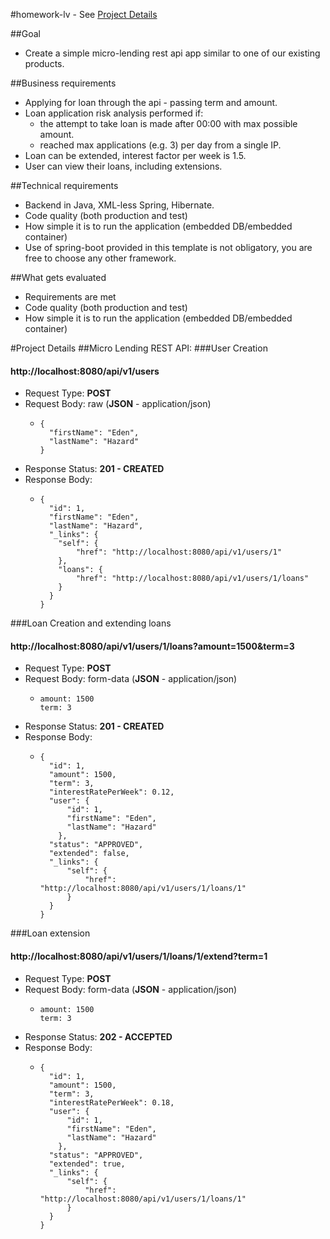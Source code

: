 #homework-lv - See [Project Details](#project-details)

##Goal
- Create a simple micro-lending rest api app similar to one of our existing products.

##Business requirements
- Applying for loan through the api - passing term and amount.
- Loan application risk analysis performed if:
  - the attempt to take loan is made after 00:00 with max possible amount.
  - reached max applications (e.g. 3) per day from a single IP.
- Loan can be extended, interest factor per week is 1.5.
- User can view their loans, including extensions.

##Technical requirements
- Backend in Java, XML-less Spring, Hibernate.
- Code quality (both production and test)
- How simple it is to run the application (embedded DB/embedded container)
- Use of spring-boot provided in this template is not obligatory, you are free to choose any other framework.

##What gets evaluated
- Requirements are met
- Code quality (both production and test)
- How simple it is to run the application (embedded DB/embedded container)

#Project Details
##Micro Lending REST API: 
###User Creation
#### http://localhost:8080/api/v1/users
- Request Type: **POST**
- Request Body: raw (**JSON** - application/json)
    -     {
            "firstName": "Eden",
            "lastName": "Hazard"
          }
- Response Status: **201 - CREATED**
- Response Body:
    -     {
            "id": 1,
            "firstName": "Eden",  
            "lastName": "Hazard",  
            "_links": {  
              "self": {  
                  "href": "http://localhost:8080/api/v1/users/1"  
              },  
              "loans": {  
                  "href": "http://localhost:8080/api/v1/users/1/loans"  
              }  
            }  
          }
 
 ###Loan Creation and extending loans
 #### http://localhost:8080/api/v1/users/1/loans?amount=1500&term=3
 - Request Type: **POST**
 - Request Body: form-data (**JSON** - application/json)
     -     amount: 1500
           term: 3
 - Response Status: **201 - CREATED**
 - Response Body:
     -     {
             "id": 1,
             "amount": 1500,
             "term": 3,
             "interestRatePerWeek": 0.12,
             "user": {
                 "id": 1,
                 "firstName": "Eden",
                 "lastName": "Hazard"
               },
             "status": "APPROVED",
             "extended": false,
             "_links": {
                 "self": {
                     "href": "http://localhost:8080/api/v1/users/1/loans/1"
                 }
             }
           }
###Loan extension
#### http://localhost:8080/api/v1/users/1/loans/1/extend?term=1
 - Request Type: **POST**
 - Request Body: form-data (**JSON** - application/json)
     -     amount: 1500
           term: 3
 - Response Status: **202 - ACCEPTED**
 - Response Body:
     -     {
             "id": 1,
             "amount": 1500,
             "term": 3,
             "interestRatePerWeek": 0.18,
             "user": {
                 "id": 1,
                 "firstName": "Eden",
                 "lastName": "Hazard"
               },
             "status": "APPROVED",
             "extended": true,
             "_links": {
                 "self": {
                     "href": "http://localhost:8080/api/v1/users/1/loans/1"
                 }
             }
           }

